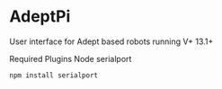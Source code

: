 # AdeptPi
User interface for Adept based robots running V+ 13.1+


Required Plugins
Node serialport

```
npm install serialport
```
